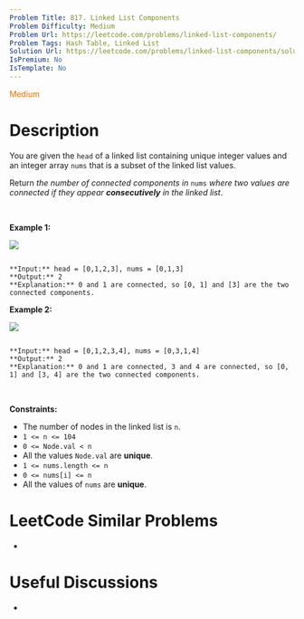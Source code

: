 ```yaml
---
Problem Title: 817. Linked List Components
Problem Difficulty: Medium
Problem Url: https://leetcode.com/problems/linked-list-components/
Problem Tags: Hash Table, Linked List
Solution Url: https://leetcode.com/problems/linked-list-components/solution/
IsPremium: No
IsTemplate: No
---
```


<span style="color: rgb(239, 108, 0);">Medium</span>

# Description

You are given the `head` of a linked list containing unique integer values and an integer array `nums` that is a subset of the linked list values.


Return *the number of connected components in* `nums` *where two values are connected if they appear **consecutively** in the linked list*.


 


**Example 1:**


![](https://assets.leetcode.com/uploads/2021/07/22/lc-linkedlistcom1.jpg)

```

**Input:** head = [0,1,2,3], nums = [0,1,3]
**Output:** 2
**Explanation:** 0 and 1 are connected, so [0, 1] and [3] are the two connected components.

```

**Example 2:**


![](https://assets.leetcode.com/uploads/2021/07/22/lc-linkedlistcom2.jpg)

```

**Input:** head = [0,1,2,3,4], nums = [0,3,1,4]
**Output:** 2
**Explanation:** 0 and 1 are connected, 3 and 4 are connected, so [0, 1] and [3, 4] are the two connected components.

```

 


**Constraints:**


* The number of nodes in the linked list is `n`.
* `1 <= n <= 104`
* `0 <= Node.val < n`
* All the values `Node.val` are **unique**.
* `1 <= nums.length <= n`
* `0 <= nums[i] <= n`
* All the values of `nums` are **unique**.




# LeetCode Similar Problems

- []()

# Useful Discussions

- []()
